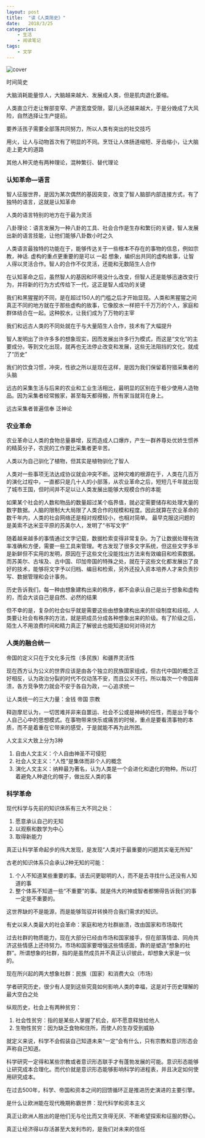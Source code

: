 ```yaml
---
layout: post
title:  "读《人类简史》"
date:   2018/3/25 
categories: 
    - 生活 
    - 阅读笔记
tags:
    - 文学
---
```

![cover](/images/book/brief-history.png)

时间简史

大脑消耗能量惊人，大脑越来越大、发展成人类，但是肌肉退化萎缩。

人类直立行走让臀部变窄、产道宽度受限，婴儿头还越来越大，于是分娩成了大风险，自然选择让生产提前。

要养活孩子需要全部落共同努力，所以人类有突出的社交技巧

用火，让人与动物首次有了明显的不同。烹饪让人体肠道缩短、牙齿缩小，让大脑走上更大的道路

其他人种灭绝有两种理论，混种繁衍、替代理论

### 认知革命—语言

智人征服世界，是因为某次偶然的基因突变，改变了智人脑部内部连接方式，有了独特的语言，这就是认知革命

人类的语言特别的地方在于最为灵活

八卦理论：语言发展为一种八卦的工具、社会合作是生存和繁衍的关键，智人发展出新的语言技能，让他们能够八卦数小时之久

人类语言最独特的功能在于，能够传达关于一些根本不存在的事物的信息，例如宗教，神话.
虚构的重点更重要的是可以 一起 想象，编织出共同的虚构故事，让智人得以灵活合作。智人的合作不仅灵活，还能和无数陌生人合作

在认知革命之后，虽然智人的基因和环境没什么改变，但智人还是能够迅速改变行为，并将新的行为方式传给下一代，这正是智人成功的关键

我们和黑猩猩的不同，是在超过150人的门槛之后才开始显现。人类和黑猩猩之间真正不同的地方就在于那些虚构的故事，它像胶水一样把千千万万的个人，家庭和群体结合在一起。这种胶水，让我们成为了万物的主宰

我们和远古人类的不同处就在于与大量陌生人合作，技术有了大幅提升

智人发明出了许许多多的想象现实，因而发展出许多行为模式，而这是“文化”的主要成分。等到文化出现，就再也无法停止改变和发展，这些无法阻挡的文化，就成了“历史”

我们的饮食习惯，冲突，性欲之所以是现在这样，是因为我们保留着狩猎采集者的头脑

远古的采集生活与后来的农业和工业生活相比，最明显的区别在于极少使用人造物品。因为采集者经常搬家，甚至每天都得搬，所有家当就背在身上。

远古采集者普遍信奉 泛神论

### 农业革命

农业革命让人类的食物总量暴增，反而造成人口爆炸，产生一群养尊处优娇生惯养的精英分子，农民的工作要比采集者更辛苦。

人类以为自己驯化了植物，但其实是植物驯化了智人

人类对一些事项无法达成协议就会冲突不断。这种灾难的根源在于，人类在几百万的演化过程中，一直都只是几十人的小部落，从农业革命之后，短短几千年就出现了城市王国，但时间并不足以让人类发展出能够大规模合作的本能

如果某个社会的人数和物品的数量超过某个临界值，就必定需要储存和处理大量的数字数据。人脑的限制大大局限了人类合作的规模和程度。因此就算在农业革命的数千年内，人类的社会网络还是相对规模较小，也相对简单。
最早克服这问题的是美索不达米亚平原的苏美尔人，发明了“书写文字”

随着越来越多的事情通过文字记载，数据检索变得非常复杂。为了让数据处理有效率准确和方便，需要一些工具来管理。考古发现了很多文字系统，但这些文字多半是新鲜但不实用的发明，原因在于这些文化没能找出方法来有效编目和检索数据。而苏美尔、古埃及、古中国、印加帝国的特殊之处，就在于这些文化都发展出了良好的技术，能够将文字予以归档、编目和检索，另外还投入资本培养人才来负责抄写、数据管理和会计事务。

历史告诉我们，每一种由想象建构出来的秩序，都不会承认自己是出于想象和虚构的，而会大谈自己是自然、必然的结果

但不幸的是，复杂的社会似乎就是需要这些由想象建构出来的阶级制度和歧视。人类要让社会有秩序的方法，就是把成员分成各种想象出来的阶级。有了阶级之后，陌生人不用浪费时间和精力真正了解彼此也能知道如何对待对方


### 人类的融合统一
帝国的定义只在于文化多元性（多民族）和疆界灵活性

现在西方认为公义的世界应该是由各个独立的民族国家组成，但古代中国的概念正好相反，认为政治分裂的时代不仅动荡不安，而且公义不行。所以每次一个帝国奔溃，各方竞争势力就会不安于各自为政，一心追求统一

让人类统一的三大力量：金钱 帝国 宗教

释迦摩尼认为，一切苦难并非来自噩运、社会不公或是神峙的任性，而是出于每个人自己心中的思想模式。在事物带来快乐或痛苦的时候，重点是要看清事物的本质，而不是着重在它带来的感受，于是就能不再为此所困。

人文主义大致上分为3种
1. 自由人文主义：个人自由神圣不可侵犯
2. 社会人文主义：“人性”是集体而非个人的概念
3. 演化人文主义：纳粹最为著名，认为人类是一个会进化和退化的物种。所以打着避免人种退化的幌子，做出反人类的事


### 科学革命
现代科学与先前的知识体系有三大不同之处：
1. 愿意承认自己的无知
2. 以观察和数学为中心
3. 取得新能力

真正让科学革命起步的伟大发现，是发现“人类对于最重要的问题其实毫无所知”

古老的知识体系只会承认2种无知的可能：
1. 个人不知道某些重要的事。该去问更聪明的人，而不是去寻找什么还没有人知道的事
2. 整个体系不知道一些“不重要”的事。就是伟大的神或智者都懒得告诉我们的事一定是不重要的。

这世界缺的不是能源，而是能够驾驭并转换符合我们需求的知识。

有史以来人类最大的社会革命：家庭和地方社群崩溃，改由国家和市场取代

过去社群的物质能力，现在大部分已经由市场和国家接手，但在部落情谊、同舟共济这些情感上还待努力。市场和国家要增强这些情感面，靠的是塑造“想象的社群”。所谓想象的社群，指的是虽然成员并不真正认识彼此，却想象大家是一伙的。

现在所兴起的两大想象社群：民族（国家）和消费大众（市场）

学者研究历史，很少有人提到这些究竟如何影响人类的幸福，这是对于历史理解的最大空白之处

纵观历史，社会上有两种贫穷：
1. 社会性贫穷：指的是某些人掌握了机会，却不愿意释放给他人
2. 生物性贫穷：因为缺乏食物和住所，而使人的生存受到威胁

就定义来说，科学不会假装自己知道未来“一定”会有什么，只有宗教和意识形态会声称自己知道。

科学研究一定得和某些宗教或者意识形态联手才有蓬勃发展的可能。意识形态能够让研究成本合理化。而代价就是意识形态能够影响科学的进程表，并且决定如何使用研究成本。

在过去500年，科学、帝国和资本之间的回馈循环正是推进历史演进的主要引擎。


是什么让欧洲能在现代晚期称霸世界：现代科学和资本主义

真正让欧洲人胜出的是他们无与伦比而又贪得无厌、不断希望探索和征服的野心。

真正让经济得以存活甚至大发利市的，是我们对未来的信任